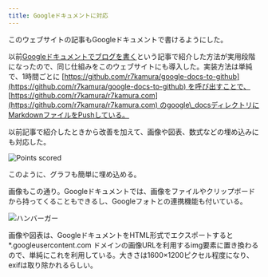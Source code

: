 ```yaml
---
title: Googleドキュメントに対応
---
```

このウェブサイトの記事もGoogleドキュメントで書けるようにした。

以前[Googleドキュメントでブログを書く](https://r7kamura.com/articles/2022-04-30-google-docs-for-blogging)という記事で紹介した方法が実用段階になったので、同じ仕組みをこのウェブサイトにも導入した。実装方法は単純で、1時間ごとに [https://github.com/r7kamura/google-docs-to-github](https://github.com/r7kamura/google-docs-to-github) を呼び出すことで、 [https://github.com/r7kamura/r7kamura.com](https://github.com/r7kamura/r7kamura.com) のgoogle\_docsディレクトリにMarkdownファイルをPushしている。

以前記事で紹介したときから改善を加えて、画像や図表、数式などの埋め込みにも対応した。

![](https://lh3.googleusercontent.com/docs/ADP-6oGepBiLyGeMv1XKKqgUQCs-nboTpVtOuIS8TCPgytldEmOSMP2r7l2FPWj-AvgyYaYBSvRxjFml6-gk0YLZJk5P3DIZBzqCpy25EolJpC5rcH0VzOcaCNGKKbkw8WoSXpWhJ-s9u6u60y8qVaGvj45VqKldASwpgnKcl9bo2D4EOpNSnnvVsmEn9AYQa5AN11ga7opGurh36HMe1j969gGkkOGqvIAKHOEBQuMPGbnl7ZJ_f3Ag3uLxWiT2xWgkZ6H2xL41byG1VqKK2C8qq5SaCFC5UjHTeIsyVsNMVDel7a7MzCB60PyLDm0EXrczjvTnDKikUvrizkJAhpkoTUoEXAvTkkrAQDvh3UrQnIfDrHPr1WScDFellAbVaHwX2lgESJSIExGh65l_4ePzt-52SHaFvQJXT9agmFsPDpTTPGI6OUv6ImFHB4XC-67TxaLuwVD3MLBj1r9cpKMu8gs9lrkHt6iC_YRPsJRZ5NPTT4dPg1c3pOBgb1tr9NJJDIt3yHVQhm4f59nJPXtxpTMv_wTcH6Wcn9TUx0vL-d88KDuRlCQjShYmyZ5hVx7b2E4YrVIjle0B3wljnnBozf6bli1bw8WQ0e7S-7ov6imuCz1hYWZxxWmgHtV7LOQhPQXvVlvjYojyjtzcxPeaT6afFNiThxrqxhAbgAJ6N5tZ4ZuAHF8oaUpG8HHMkRWWX0wUUwRTQ6wodcdK495hJRemkVE4SB10mTtV1AQewgkIvwC2mi47BrMQTNNsXlmBClA032CLdQkUMxLhsYm_Rx1AJVaznT3snZkyF5eKbeQ39Zjn1qiFAMoZri10QwwpJAFFGZFltJDg0B3_QTa75qk9pQVdWsbhTdh3yTX789UBqrk_lAJhUbYN7VOS3qvZ-E3T_mpDwaHSXQJ8a8Qwd1mjdyas3xOM0sl1ZxHRhuGRZBLNocSxrhy3Ujcr7HLCUsie23jtcme79JFsviCk4LUiqUAK4VC5uFOS67gV7_EIVKT52rcZaY2BHxwD97oz6GvaftRkc7e3HvF5T4EJ3plhl4nJcTYX3UX4eyU7x2ih6Y66fhcDWz4izk3ORkKCKh7iiWgziKjGf3tA9DsFoa5CnSVwNPsTZCRrbg0gg8YjP5SDfUXNgTR8K8iEiGFyYjY5gFY3qnwrNS-zkfpWCokGCnvHL2n2CpysJN4KomtOnTHAfJBHhVRZd3lq0cW2n7uBNjUglqgWvXHd-iL-gN92zXSqeqJUvLz1uTU_6tyQH08c "Points scored")

このように、グラフも簡単に埋め込める。

画像もこの通り。Googleドキュメントでは、画像をファイルやクリップボードから持ってくることもできるし、Googleフォトとの連携機能も付いている。

![](https://lh3.googleusercontent.com/docs/ADP-6oFIh-wcqSPcbwm47xeK8tCxdVsR9ZMPCIWK8dscmux14ioloqR4PgB7lSqDNFYAhvwDowFd3d1i1ghjAshWiN1A_Zo7pY6iZoji4H74Xy2AJPy4HcFSzGbGH4nKJA58GvYlxtpyhLpz3NIQxE51YOBFA4gag00cOrWPMpu9dFEhvIGKRXtn990T3QwojkpifpciLCHB-M9rAt-c3GodTeDqx05LMDdSqReGrXVNAOZf3t9UmQTq1rLDyfPXRgmyRCyB-Vzz5YUr6PZlv9vxJ37J7Nv6lGHA2Cw1a81QSRBBpmFFvusczgWI78cooTxwPZLob4l6KYNBGpPeaL3m0FTWNHJcL2A6xZF3XC0ueN4jOfO7mrBis2eyK7VSCAyYrqLwgTlBwHfJj2kCbHmesUY488WaZZ_ORS3MtRs96IekHif1YtsY5J36Wpp9hUNlnJodSalhTwOL7-21AWYbkV66npmwXLotEjxexvSv7BVE4zs2Mtny0zxA9nBqWtt0wfkq24wuz2sDuM73IP8qkpsPnCAT4lu596dY7o8fi-DLRfqht9Wk2_D633QC41a8mUkeC6_Ig8QBqrBXJsUmvBKF6xt9Z4Xc8abmr28pRqppRKpr0u5fn-JRlczled4ddCZW5i3WZnwx4ZKWbWq5rAiJNZ8JEtNzjBVGrhavaZSSQdSKyue1SwDmm3SFXrRBi--y6EJ3GnXZzs_mnEHbGi2yVyDrtYVHURxbg1-qH2rSRNVe4CFqiwU5i4MgLIeba_1VJPzngK7bDuu5Yh81LNAyU_w28aoXx_FHaORviMEeyCl7X37DtgnDI_kB19LEOa-EInziDmEuHmYf-uYBjp1WWJhOjXuExwR139uuGTars9WtZ2mMSOsBnbcMFfObrshJ2RSzUBZwY6camB4H9ja7sya9nWlmbwaY-h5yIF4Ux-r27yhbd8tm9Bb1gn0B7jGshEkE-MwZUo3BBzXVzBz1OdPr6vdBT0DxXaz9vP7fIKLearriOP3xU6iFoyyxHIaltw9ebqBIHRjO8o5nRiypz3Zbp3XGYRUAEuc_Ez3oIFb5hyn_zfTaOjLmJW68yQIt4PYxpSc6jyJTFznetcgJAGwKuaUx18CTMR-RGjOE8IHx8y072_rackxY89SALd-ykjg3MhJjx4dyRuNqY8zmZHsA7KO76ZyCXpfTAPPrCJlmX9FpUSlrIL3tEsUAxFy3Q2klUSyFgmoaGNGb8vzY3BYJtNkd4Ax1je9KdkuxsUUU "ハンバーガー")

画像や図表は、GoogleドキュメントをHTML形式でエクスポートすると \*.googleusercontent.com ドメインの画像URLを利用するimg要素に置き換わるので、単純にこれを利用している。大きさは1600×1200ピクセル程度になり、exifは取り除かれるらしい。
